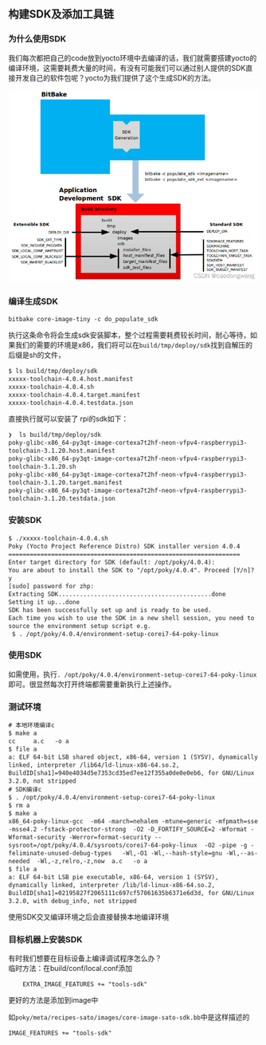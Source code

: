
## 构建SDK及添加工具链

### 为什么使用SDK

我们每次都把自己的code放到yocto环境中去编译的话，我们就需要搭建yocto的编译环境，这需要耗费大量的时间，有没有可能我们可以通过别人提供的SDK直接开发自己的软件包呢？yocto为我们提供了这个生成SDK的方法。

![](./sdk.png)

### 编译生成SDK

```shell
bitbake core-image-tiny -c do_populate_sdk
```
执行这条命令将会生成sdk安装脚本，整个过程需要耗费较长时间，耐心等待，如果我们的需要的环境是x86，我们将可以在`build/tmp/deploy/sdk`找到自解压的后缀是sh的文件，
```shell
$ ls build/tmp/deploy/sdk
xxxxx-toolchain-4.0.4.host.manifest
xxxxx-toolchain-4.0.4.sh
xxxxx-toolchain-4.0.4.target.manifest
xxxxx-toolchain-4.0.4.testdata.json
```
直接执行就可以安装了
rpi的sdk如下：
```shell
❯  ls build/tmp/deploy/sdk
poky-glibc-x86_64-py3qt-image-cortexa7t2hf-neon-vfpv4-raspberrypi3-toolchain-3.1.20.host.manifest
poky-glibc-x86_64-py3qt-image-cortexa7t2hf-neon-vfpv4-raspberrypi3-toolchain-3.1.20.sh
poky-glibc-x86_64-py3qt-image-cortexa7t2hf-neon-vfpv4-raspberrypi3-toolchain-3.1.20.target.manifest
poky-glibc-x86_64-py3qt-image-cortexa7t2hf-neon-vfpv4-raspberrypi3-toolchain-3.1.20.testdata.json
```  
### 安装SDK

```shell
$ ./xxxxx-toolchain-4.0.4.sh
Poky (Yocto Project Reference Distro) SDK installer version 4.0.4
=================================================================
Enter target directory for SDK (default: /opt/poky/4.0.4):
You are about to install the SDK to "/opt/poky/4.0.4". Proceed [Y/n]? y
[sudo] password for zhp:
Extracting SDK...........................................done
Setting it up...done
SDK has been successfully set up and is ready to be used.
Each time you wish to use the SDK in a new shell session, you need to source the environment setup script e.g.
 $ . /opt/poky/4.0.4/environment-setup-corei7-64-poky-linux
```
### 使用SDK
如需使用，执行`. /opt/poky/4.0.4/environment-setup-corei7-64-poky-linux`即可。很显然每次打开终端都需要重新执行上述操作。

### 测试环境
```shell
# 本地环境编译c
$ make a
cc     a.c   -o a
$ file a
a: ELF 64-bit LSB shared object, x86-64, version 1 (SYSV), dynamically linked, interpreter /lib64/ld-linux-x86-64.so.2, BuildID[sha1]=940e4034d5e7353cd35ed7ee12f355a0de0e0eb6, for GNU/Linux 3.2.0, not stripped
# SDK编译c
$ . /opt/poky/4.0.4/environment-setup-corei7-64-poky-linux
$ rm a
$ make a
x86_64-poky-linux-gcc  -m64 -march=nehalem -mtune=generic -mfpmath=sse -msse4.2 -fstack-protector-strong  -O2 -D_FORTIFY_SOURCE=2 -Wformat -Wformat-security -Werror=format-security --sysroot=/opt/poky/4.0.4/sysroots/corei7-64-poky-linux  -O2 -pipe -g -feliminate-unused-debug-types   -Wl,-O1 -Wl,--hash-style=gnu -Wl,--as-needed  -Wl,-z,relro,-z,now  a.c   -o a
$ file a
a: ELF 64-bit LSB pie executable, x86-64, version 1 (SYSV), dynamically linked, interpreter /lib/ld-linux-x86-64.so.2, BuildID[sha1]=02195827f2065111c697cf57061635b6371e6d3d, for GNU/Linux 3.2.0, with debug_info, not stripped
```
使用SDK交叉编译环境之后会直接替换本地编译环境

### 目标机器上安装SDK
有时我们想要在目标设备上编译调试程序怎么办？  
临时方法：在build/conf/local.conf添加
```shell
	EXTRA_IMAGE_FEATURES += "tools-sdk"
```
更好的方法是添加到image中

如`poky/meta/recipes-sato/images/core-image-sato-sdk.bb`中是这样描述的
```shell
IMAGE_FEATURES += "tools-sdk"
```